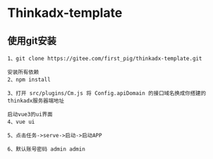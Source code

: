 Thinkadx-template
===============

## 使用git安装

~~~
1、git clone https://gitee.com/first_pig/thinkadx-template.git

安装所有依赖
2、npm install

3、打开 src/plugins/Cm.js 将 Config.apiDomain 的接口域名换成你搭建的thinkadx服务器端地址

启动vue3的ui界面
4、vue ui

5、点击任务->serve->启动->启动APP

6、默认账号密码 admin admin
~~~



